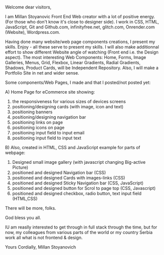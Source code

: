 


Welcome dear visitors,

I am Millan Stoyanovic Front End Web creator with a lot of positive energy. (For those who don't know it's close to designer side). I work in CSS, HTML, JavaScript, Git and Github.com, infinityfree.net, glitch.com, Onrender.com (Website), Wordpress.com. 


Having done many website/web page components creations, I present my skills. Enjoy - all these serve to present my skills. I will also make additionnal effort to  show different Website angle of watching (Front end i.e. the Design aspect). The most interesting Web Components: Home, Forms, Image Galleries, Menus, Grid, Flexbox, Linear Gradients, Radial Gradients, Shadows, Product Cards, will be Independent Repository. Also, I will make a Portfolio Site in net and wider sense.

Some components/Web Pages, I made and that I posted/not posted yet:

A) Home Page for eCommerce site showing:
 1. the responsiveness for various sizes of devices screens
 2. positioning/designing cards (with image, icon and text)
 3. positioning banners 
 4. positioning/designing navigation bar
 5. positioning links on page
 6. positioning icons on page
 7. positioning input field to input email
 8. positioning input field to input text
  
B) Also, created in HTML, CSS and JavaScript example for parts of webpage: 
 1. Designed small image gallery (with javascript changing Big-active Picture)
 2. positioned and designed  Navigation bar (CSS)
 3. positioned and designed Cards with images-links (CSS)
 4. positioned and designed Sticky Navigation bar (CSS, JavaScript)
 6. positioned and designed button for Scrol to page top (CSS, Javascript)  
 7. positioned and designed checkbox, radio button, text input field (HTML,CSS)
  

There will be more, folks.

God bless you all.

IU am reaslly interested to get through in full stack through the time, but for now, my colleagues from various parts of the world or my country 
Serbia work all what is not frontend & design.



Yours Cordially,
Millan Stoyanovich
 



